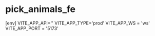 # pick_animals_fe
[env]
VITE_APP_API=''
VITE_APP_TYPE='prod'
VITE_APP_WS = 'ws'
VITE_APP_PORT = '5173'